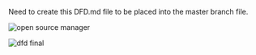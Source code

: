 Need to create this DFD.md file to be placed into the master branch file. 
















![open source manager](https://cloud.githubusercontent.com/assets/21319985/18851670/a1c1b366-8402-11e6-8508-e64275d6fb05.PNG)

![dfd final](https://cloud.githubusercontent.com/assets/21319985/18932838/c185bcd8-8597-11e6-903f-24ed16d12f88.PNG)

